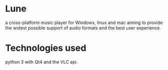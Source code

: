 Lune
====

a cross-platform music player for Windows, linux and mac aiming to provide the widest possible support of audio formats and the best user experience.

Technologies used
====
python 3 with Qt4 and the VLC api.
